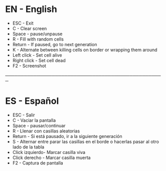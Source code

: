 # EN - English

* ESC - Exit
* C - Clear screen
* Space - pause/unpause
* R - Fill with random cells
* Return - If paused, go to next generation
* K - Alternate between killing cells on border or wrapping them around
* Left click - Set cell alive
* Right click - Set cell dead
* F2 - Screenshot

───────────────────────────────────────────────────

# ES - Español

* ESC - Salir
* C - Vaciar la pantalla
* Space - pausar/continuar
* R - Llenar con casillas aleatorias
* Return - Si está pausado, ir a la siguiente generación
* S - Alternar entre parar las casillas en el borde o hacerlas pasar al otro lado de la tabla
* Click izquierdo- Marcar casilla viva
* Click derecho - Marcar casilla muerta
* F2 - Captura de pantalla
